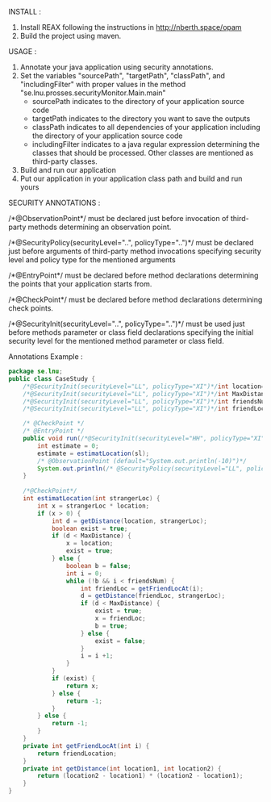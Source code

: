 INSTALL :
1. Install REAX following the instructions in http://nberth.space/opam
2. Build the project using maven.

USAGE :
1. Annotate your java application using security annotations.
2. Set the variables "sourcePath", "targetPath", "classPath", and "includingFilter" with proper values in the method "se.lnu.prosses.securityMonitor.Main.main"
	* sourcePath indicates to the directory of your application source code
	* targetPath indicates to the directory you want to save the outputs
	* classPath indicates to all dependencies of your application including the directory of your application source code
	* includingFilter indicates to a java regular expression determining the classes that should be processed. Other classes are mentioned as third-party classes.
3. Build and run our application
4. Put our application in your application class path and build and run yours

SECURITY ANNOTATIONS :

/\*@ObservationPoint\*/ must be declared just before invocation of third-party methods determining an observation point.

/\*@SecurityPolicy(securityLevel="..", policyType="..")\*/ must be declared just before arguments of third-party method invocations specifying security level and policy type for the mentioned arguments

/\*@EntryPoint\*/ must be declared before method declarations determining the points that your application starts from.

/\*@CheckPoint\*/ must be declared before method declarations determining check points.

/\*@SecurityInit(securityLevel="..", policyType="..")\*/ must be used just before methods parameter or class field declarations
specifying the initial security level for the mentioned method parameter or class field.

Annotations Example  : 


```java
package se.lnu;
public class CaseStudy {
	/*@SecurityInit(securityLevel="LL", policyType="XI")*/int location=2;
	/*@SecurityInit(securityLevel="LL", policyType="XI")*/int MaxDistance=10;
	/*@SecurityInit(securityLevel="LL", policyType="XI")*/int friendsNum=2;
	/*@SecurityInit(securityLevel="LL", policyType="XI")*/int friendLocation=3;

	/* @CheckPoint */
	/* @EntryPoint */
	public void run(/*@SecurityInit(securityLevel="HH", policyType="XI")*/int sl) {
		int estimate = 0;
		estimate = estimatLocation(sl);
		/* @ObservationPoint (default="System.out.println(-10)")*/
		System.out.println(/* @SecurityPolicy(securityLevel="LL", policyType="XI") */estimate);
	}
	
	/*@CheckPoint*/
	int estimatLocation(int strangerLoc) {
		int x = strangerLoc * location;
		if (x > 0) {
			int d = getDistance(location, strangerLoc);
			boolean exist = true;
			if (d < MaxDistance) {
				x = location;
				exist = true;
			} else {
				boolean b = false;
				int i = 0;
				while (!b && i < friendsNum) {
					int friendLoc = getFriendLocAt(i);
					d = getDistance(friendLoc, strangerLoc);
					if (d < MaxDistance) {
						exist = true;
						x = friendLoc;
						b = true;
					} else {
						exist = false;
					}
					i = i +1;
				}
			}
			if (exist) {
				return x;
			} else {
				return -1;
			}
		} else {
			return -1;
		}
	}
	private int getFriendLocAt(int i) {
		return friendLocation;
	}
	private int getDistance(int location1, int location2) {
		return (location2 - location1) * (location2 - location1);
	}
}
```


